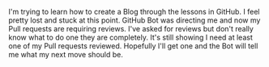 <p>
I'm trying to learn how to create a Blog through the lessons in GitHub.  I feel pretty lost and stuck at this point.  GitHub Bot was directing me and now my Pull requests are requiring reviews.  I've asked for reviews but don't really know what to do one they are completely.  It's still showing I need at least one of my Pull requests reviewed.  Hopefully I'll get one and the Bot will tell me what my next move should be.
</p>
